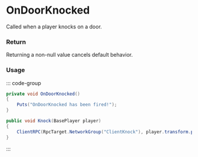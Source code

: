 # OnDoorKnocked
<Badge type="info" text="Structure"/><Badge type="danger" text="Carbon Compatible"/><Badge type="warning" text="Oxide Compatible"/>
Called when a player knocks on a door.

### Return
Returning a non-null value cancels default behavior.

### Usage
::: code-group
```csharp [Example]
private void OnDoorKnocked()
{
	Puts("OnDoorKnocked has been fired!");
}
```
```csharp [Source — Assembly-CSharp @ DoorKnocker]
public void Knock(BasePlayer player)
{
	ClientRPC(RpcTarget.NetworkGroup("ClientKnock"), player.transform.position);
}

```
:::
